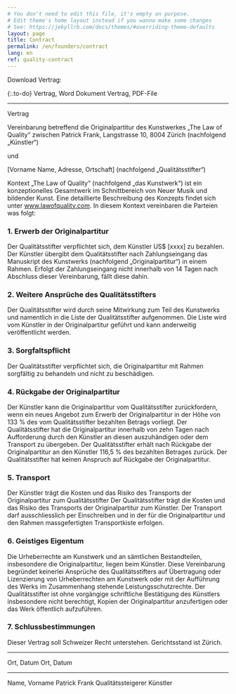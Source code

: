```yaml
---
# You don't need to edit this file, it's empty on purpose.
# Edit theme's home layout instead if you wanna make some changes
# See: https://jekyllrb.com/docs/themes/#overriding-theme-defaults
layout: page
title: Contract
permalink: /en/founders/contract
lang: en
ref: quality-contract
---
```

Download Vertrag:

{:.to-do}
Vertrag, Word Dokument
Vertrag, PDF-File

______________________________________________________

Vertrag

Vereinbarung betreffend die Originalpartitur des Kunstwerkes „The Law of Quality“
zwischen Patrick Frank, Langstrasse 10, 8004 Zürich (nachfolgend „Künstler“)

und

[Vorname Name, Adresse, Ortschaft] (nachfolgend „Qualitätsstifter“)

Kontext
„The Law of Quality“ (nachfolgend „das Kunstwerk“) ist ein konzeptionelles Gesamtwerk im Schnittbereich von Neuer Musik und bildender Kunst. Eine detaillierte Beschreibung des Konzepts findet sich unter www.lawofquality.com. In diesem Kontext vereinbaren die Parteien was folgt:

### 1. Erwerb der Originalpartitur 
Der Qualitätsstifter verpflichtet sich, dem Künstler US$ [xxxx] zu bezahlen. Der Künstler übergibt dem Qualitätsstifter nach Zahlungseingang das Manuskript des Kunstwerks (nachfolgend „Originalpartitur“) in einem Rahmen.
Erfolgt der Zahlungseingang nicht innerhalb von 14 Tagen nach Abschluss dieser Vereinbarung, fällt diese dahin.

### 2. Weitere Ansprüche des Qualitätsstifters
Der Qualitätsstifter wird durch seine Mitwirkung zum Teil des Kunstwerks und namentlich in die Liste der Qualitätsstifter aufgenommen. Die Liste wird vom Künstler in der Originalpartitur geführt und kann anderweitig veröffentlicht werden.

### 3. Sorgfaltspflicht
Der Qualitätsstifter verpflichtet sich, die Originalpartitur mit Rahmen sorgfältig zu behandeln und nicht zu beschädigen.

### 4. Rückgabe der Originalpartitur
Der Künstler kann die Originalpartitur vom Qualitätsstifter zurückfordern, wenn ein neues Angebot zum Erwerb der Originalpartitur in der Höhe von 133 % des vom Qualitätsstifter bezahlten Betrags vorliegt.
Der Qualitätsstifter hat die Originalpartitur innerhalb von zehn Tagen nach Aufforderung durch den Künstler an diesen auszuhändigen oder dem Transport zu übergeben.
Der Qualitätsstifter erhält nach Rückgabe der Originalpartitur an den Künstler 116,5 % des bezahlten Betrages zurück.
Der Qualitätsstifter hat keinen Anspruch auf Rückgabe der Originalpartitur.

### 5. Transport
Der Künstler trägt die Kosten und das Risiko des Transports der Originalpartitur zum Qualitätsstifter
Der Qualitätsstifter trägt die Kosten und das Risiko des Transports der Originalpartitur zum Künstler.
Der Transport darf ausschliesslich per Einschreiben und in der für die Originalpartitur und den Rahmen massgefertigten Transportkiste erfolgen.

### 6. Geistiges Eigentum
Die Urheberrechte am Kunstwerk und an sämtlichen Bestandteilen, insbesondere die Originalpartitur, liegen beim Künstler.
Diese Vereinbarung begründet keinerlei Ansprüche des Qualitätsstifters auf Übertragung oder Lizenzierung von Urheberrechten am Kunstwerk oder mit der Aufführung des Werks im Zusammenhang stehende Leistungsschutzrechte. Der Qualitätsstifter ist ohne vorgängige schriftliche Bestätigung des Künstlers insbesondere nicht berechtigt, Kopien der Originalpartitur anzufertigen oder das Werk öffentlich aufzuführen.

### 7. Schlussbestimmungen
Dieser Vertrag soll Schweizer Recht unterstehen. Gerichtsstand ist Zürich.

______________________________________________________
Ort, Datum Ort, Datum

______________________________________________________
Name, Vorname Patrick Frank
Qualitätssteigerer Künstler